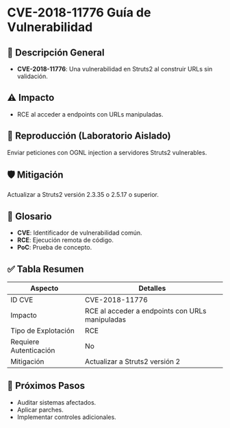 # CVE-2018-11776 Guía de Vulnerabilidad

## 🔎 Descripción General

- **CVE-2018-11776**: Una vulnerabilidad en Struts2 al construir URLs sin validación.

## ⚠️ Impacto

- RCE al acceder a endpoints con URLs manipuladas.

## 🧪 Reproducción (Laboratorio Aislado)

Enviar peticiones con OGNL injection a servidores Struts2 vulnerables.

## 🛡️ Mitigación

Actualizar a Struts2 versión 2.3.35 o 2.5.17 o superior.

## 📝 Glosario

- **CVE**: Identificador de vulnerabilidad común.
- **RCE**: Ejecución remota de código.
- **PoC**: Prueba de concepto.

## ✅ Tabla Resumen

| Aspecto              | Detalles                    |
|----------------------|-----------------------------|
| ID CVE               | CVE-2018-11776                    |
| Impacto              | RCE al acceder a endpoints con URLs manipuladas      |
| Tipo de Explotación  | RCE         |
| Requiere Autenticación | No                        |
| Mitigación           | Actualizar a Struts2 versión 2  |

## 🔄 Próximos Pasos

- Auditar sistemas afectados.
- Aplicar parches.
- Implementar controles adicionales.
